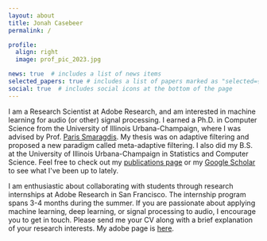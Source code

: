 ```yaml
---
layout: about
title: Jonah Casebeer
permalink: /

profile:
  align: right
  image: prof_pic_2023.jpg

news: true  # includes a list of news items
selected_papers: true # includes a list of papers marked as "selected={true}"
social: true  # includes social icons at the bottom of the page
---
```

I am a Research Scientist at Adobe Research, and am interested in machine learning for audio (or other) signal processing. I earned a Ph.D. in Computer Science from the University of Illinois Urbana-Champaign, where I was advised by Prof. [Paris Smaragdis](http://paris.cs.illinois.edu/). My thesis was on adaptive filtering and proposed a new paradigm called meta-adaptive filtering. I also did my B.S. at the University of Illinois Urbana-Champaign in Statistics and Computer Science. Feel free to check out my [publications page](/publications/) or my [Google Scholar](http://scholar.google.com/citations?user=QwAo-K4AAAAJ&hl=en) to see what I've been up to lately.

I am enthusiastic about collaborating with students through research internships at Adobe Research in San Francisco. The internship program spans 3-4 months during the summer. If you are passionate about applying machine learning, deep learning, or signal processing to audio, I encourage you to get in touch. Please send me your CV along with a brief explanation of your research interests. My adobe page is [here](https://research.adobe.com/person/jonah-casebeer/).
